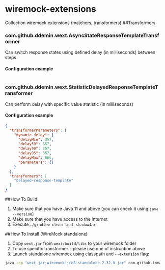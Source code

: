 # wiremock-extensions
Collection wiremock extensions (matchers, transformers)
##Transformers
### com.github.ddemin.wext.AsyncStateResponseTemplateTransformer
   Can switch response states using defined delay (in milliseconds) between steps
#### Configuration example
```json

```
### com.github.ddemin.wext.StatisticDelayedResponseTemplateTransformer
   Can perform delay with specific value statistic (in milliseconds)
#### Configuration example
```json
{
  "transformerParameters": {
    "dynamic-delay": {
      "delayMin": 357,
      "delay50": 357,
      "delay90": 357,
      "delay95": 357,
      "delayMax": 666,
      "parameters": {}
    }
  },
  "transformers": [
    "delayed-response-template"
  ]
}
```
   
##How To Build
1) Make sure that you have Java 11 and above (you can check it using ```java --version```)
2) Make sure that you have access to the Internet
3) Execute ```./gradlew clean test shadowJar```

##How To Install (WireMock standalone)
1) Copy ```wext.jar``` from ```wext/build/libs``` to your wiremock folder
2) To use specific transformer - please use one of instruction above
3) Launch standalone wiremock using classpath and ```--extension``` flag:
```bash
java -cp "wext.jar;wiremock-jre8-standalone-2.32.0.jar" com.github.tomakehurst.wiremock.standalone.WireMockServerRunner --extensions com.github.ddemin.wext.StatisticDelayedResponseTemplateTransformer,com.github.ddemin.wext.AsyncStateResponseTemplateTransformer 
```